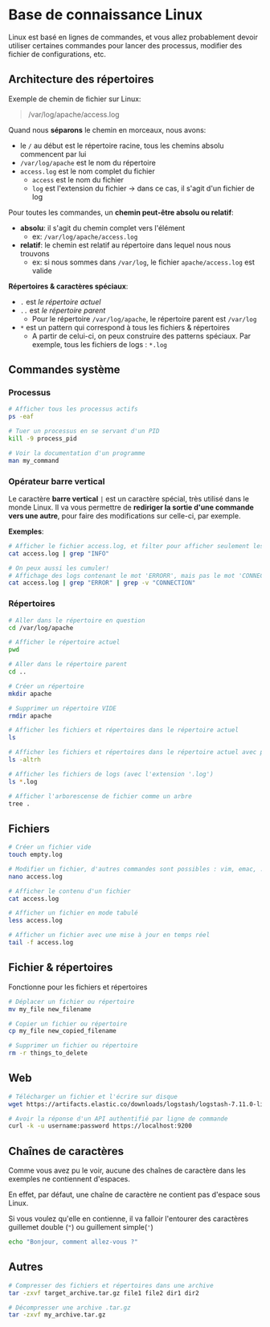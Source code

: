 # Base de connaissance Linux

Linux est basé en lignes de commandes, et vous allez probablement devoir utiliser certaines commandes pour lancer des processus, modifier des fichier de configurations, etc.

## Architecture des répertoires

Exemple de chemin de fichier sur Linux:

> /var/log/apache/access.log

Quand nous **séparons** le chemin en morceaux, nous avons:
- le `/` au début est le répertoire racine, tous les chemins absolu commencent par lui
- `/var/log/apache` est le nom du répertoire
- `access.log` est le nom complet du fichier
  - `access` est le nom du fichier
  - `log` est l'extension du fichier -> dans ce cas, il s'agit d'un fichier de log

Pour toutes les commandes, un **chemin peut-être absolu ou relatif**:
- **absolu**: il s'agit du chemin complet vers l'élément
    - ex: `/var/log/apache/access.log`
- **relatif**: le chemin est relatif au répertoire dans lequel nous nous trouvons
    - ex: si nous sommes dans `/var/log`, le fichier `apache/access.log` est valide

**Répertoires & caractères spéciaux**:
- `.` est *le répertoire actuel*
- `..` est *le répertoire parent*
  - Pour le répertoire `/var/log/apache`, le répertoire parent est `/var/log`
- `*` est un pattern qui correspond à tous les fichiers & répertoires
  - A partir de celui-ci, on peux construire des patterns spéciaux. Par exemple, tous les fichiers de logs : `*.log`

## Commandes système

### Processus

```bash
# Afficher tous les processus actifs
ps -eaf

# Tuer un processus en se servant d'un PID
kill -9 process_pid

# Voir la documentation d'un programme
man my_command
```

### Opérateur barre vertical

Le caractère **barre vertical** `|` est un caractère spécial, très utilisé dans le monde Linux. Il va vous permettre de **rediriger la sortie d'une commande vers une autre**, pour faire des modifications sur celle-ci, par exemple.

**Exemples**:

```bash
# Afficher le fichier access.log, et filter pour afficher seulement les lignes contenant le mot 'INFO'
cat access.log | grep "INFO"

# On peux aussi les cumuler!
# Affichage des logs contenant le mot 'ERRORR', mais pas le mot 'CONNECTION'
cat access.log | grep "ERROR" | grep -v "CONNECTION"
```


### Répertoires

```bash
# Aller dans le répertoire en question
cd /var/log/apache

# Afficher le répertoire actuel
pwd

# Aller dans le répertoire parent
cd ..

# Créer un répertoire
mkdir apache

# Supprimer un répertoire VIDE
rmdir apache

# Afficher les fichiers et répertoires dans le répertoire actuel
ls

# Afficher les fichiers et répertoires dans le répertoire actuel avec plus d'informations
ls -altrh

# Afficher les fichiers de logs (avec l'extension '.log')
ls *.log

# Afficher l'arborescense de fichier comme un arbre
tree .
```

## Fichiers

```bash
# Créer un fichier vide
touch empty.log

# Modifier un fichier, d'autres commandes sont possibles : vim, emac, ..
nano access.log

# Afficher le contenu d'un fichier
cat access.log

# Afficher un fichier en mode tabulé
less access.log

# Afficher un fichier avec une mise à jour en temps réel
tail -f access.log
```

## Fichier & répertoires

Fonctionne pour les fichiers et répertoires

```bash
# Déplacer un fichier ou répertoire
mv my_file new_filename

# Copier un fichier ou répertoire
cp my_file new_copied_filename

# Supprimer un fichier ou répertoire
rm -r things_to_delete
```

## Web

```bash
# Télécharger un fichier et l'écrire sur disque
wget https://artifacts.elastic.co/downloads/logstash/logstash-7.11.0-linux-x86_64.tar.gz -O logstash.tar.gz

# Avoir la réponse d'un API authentifié par ligne de commande
curl -k -u username:password https://localhost:9200
```

## Chaînes de caractères

Comme vous avez pu le voir, aucune des chaînes de caractère dans les exemples ne contiennent d'espaces.

En effet, par défaut, une chaîne de caractère ne contient pas d'espace sous Linux.

Si vous voulez qu'elle en contienne, il va falloir l'entourer des caractères guillemet double (`"`) ou guillement simple(`'`)

```bash
echo "Bonjour, comment allez-vous ?"
```

## Autres

```bash
# Compresser des fichiers et répertoires dans une archive
tar -zxvf target_archive.tar.gz file1 file2 dir1 dir2

# Décompresser une archive .tar.gz
tar -zxvf my_archive.tar.gz
```